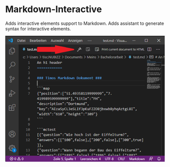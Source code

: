 # Markdown-Interactive

Adds interactive elements support to Markdown.
Adds assistant to generate syntax for interactive elements.

![](https://raw.githubusercontent.com/tisch019/Markdown-Interactive/main/docs/assistantButton.png)
